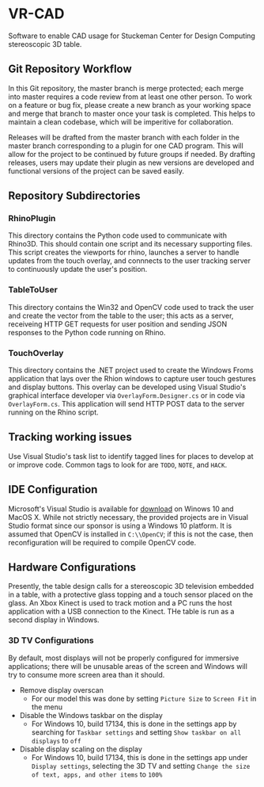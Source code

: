 # VR-CAD
Software to enable CAD usage for Stuckeman Center for Design Computing stereoscopic 3D table.

## Git Repository Workflow
In this Git repository, the master branch is merge protected; each merge into master requires a code review from at least one other person. To work on a feature or bug fix, please create a new branch as your working space and merge that branch to master once your task is completed.  This helps to maintain a clean codebase, which will be imperitive for collaboration.

Releases will be drafted from the master branch with each folder in the master branch corresponding to a plugin for one CAD program.  This will allow for the project to be continued by future groups if needed.  By drafting releases, users may update their plugin as new versions are developed and functional versions of the project can be saved easily.

## Repository Subdirectories
### RhinoPlugin
This directory contains the Python code used to communicate with Rhino3D.  This should contain one script and its necessary supporting files.  This script creates the viewports for rhino, launches a server to handle updates from the touch overlay, and connnects to the user tracking server to continuously update the user's position.
### TableToUser
This directory contains the Win32 and OpenCV code used to track the user and create the vector from the table to the user; this acts as a server, receiveing HTTP GET requests for user position and sending JSON responses to the Python code running on Rhino.
### TouchOverlay
This directory contains the .NET project used to create the Windows Froms application that lays over the Rhion windows to capture user touch gestures and display buttons.  This overlay can be developed using Visual Studio's graphical interface developer via `OverlayForm.Designer.cs` or in code via `OverlayForm.cs`.  This application will send HTTP POST data to the server running on the Rhino script.  

## Tracking working issues
Use Visual Studio's task list to identify tagged lines for places to develop at or improve code.  Common tags to look for are `TODO`, `NOTE`, and `HACK`.

## IDE Configuration
Microsoft's Visual Studio is available for [download](https://visualstudio.microsoft.com/vs/) on Winows 10 and MacOS X.  While not strictly necessary, the provided projects are in Visual Studio format since our sponsor is using a Windows 10 platform.  It is assumed that OpenCV is installed in `C:\\OpenCV`; if this is not the case, then reconfiguration will be required to compile OpenCV code.  

## Hardware Configurations
Presently, the table design calls for a stereoscopic 3D television embedded in a table, with a protective glass topping and a touch sensor placed on the glass.  An Xbox Kinect is used to track motion and a PC runs the host application with a USB connection to the Kinect.  THe table is run as a second display in Windows.
### 3D TV Configurations
By default, most displays will not be properly configured for immersive applications; there will be unusable areas of the screen and Windows will try to consume more screen area than it should.  
 * Remove display overscan
   * For our model this was done by setting `Picture Size` to `Screen Fit` in the menu
 * Disable the Windows taskbar on the display
   * For Windows 10, build 17134, this is done in the settings app by searching for `Taskbar settings` and setting `Show taskbar on all displays` to `off`
 * Disable display scaling on the display
   * For Windows 10, build 17134, this is done in the settings app under `Display settings`, selecting the 3D TV and setting `Change the size of text, apps, and other items` to `100%`  
